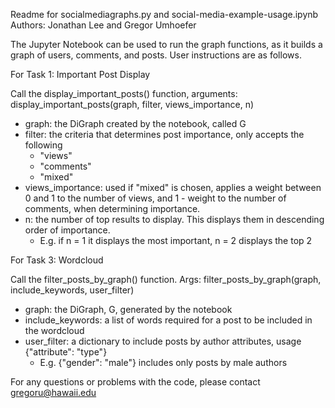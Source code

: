 Readme for socialmediagraphs.py and social-media-example-usage.ipynb
Authors: Jonathan Lee and Gregor Umhoefer

The Jupyter Notebook can be used to run the graph functions, as it builds a graph of users, comments, and posts. User instructions are as follows.

For Task 1: Important Post Display

Call the display_important_posts() function, arguments: display_important_posts(graph, filter, views_importance, n)
* graph: the DiGraph created by the notebook, called G
* filter: the criteria that determines post importance, only accepts the following
    * "views"
    * "comments"
    * "mixed"
* views_importance: used if "mixed" is chosen, applies a weight between 0 and 1 to the number of views, and 1 - weight to the number of comments, when determining importance.
* n: the number of top results to display. This displays them in descending order of importance.
    * E.g. if n = 1 it displays the most important, n = 2 displays the top 2


For Task 3: Wordcloud

Call the filter_posts_by_graph() function.
Args: filter_posts_by_graph(graph, include_keywords, user_filter)
  * graph: the DiGraph, G, generated by the notebook
  * include_keywords: a list of words required for a post to be included in the wordcloud
  * user_filter: a dictionary to include posts by author attributes, usage {"attribute": "type"}
    * E.g. {"gender": "male"} includes only posts by male authors

For any questions or problems with the code, please contact gregoru@hawaii.edu
